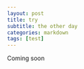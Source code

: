 ```yaml
---
layout: post
title: try
subtitle: the other day 
categories: markdown
tags: [test]
---
```


Coming soon 
